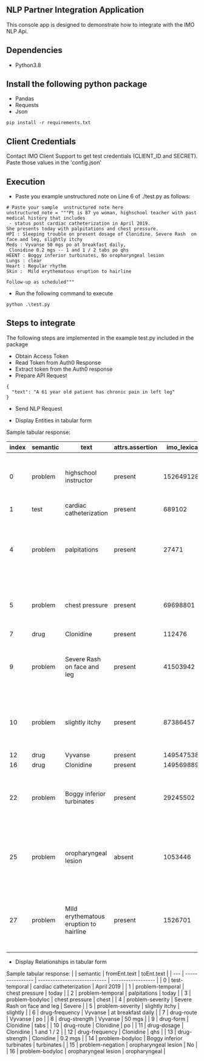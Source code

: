## NLP Partner Integration Application
This console app is designed to demonstrate how to integrate with the IMO NLP Api.

## Dependencies
- Python3.8

## Install the following python package
- Pandas
- Requests
- Json
```
pip install -r requirements.txt
```

## Client Credentials
Contact IMO Client Support to get test credentials (CLIENT_ID and SECRET). Paste those values in the 'config.json'
 
## Execution
- Paste you example unstructured note on Line 6 of ./test.py as follows:
  
```
# Paste your sample  unstructured note here
unstructured_note = """Pt is 87 yo woman, highschool teacher with past medical history that includes
 - status post cardiac catheterization in April 2019.
She presents today with palpitations and chest pressure.
HPI : Sleeping trouble on present dosage of Clonidine. Severe Rash  on face and leg, slightly itchy  
Meds : Vyvanse 50 mgs po at breakfast daily, 
 Clonidine 0.2 mgs -- 1 and 1 / 2 tabs po qhs 
HEENT : Boggy inferior turbinates, No oropharyngeal lesion 
Lungs : clear 
Heart : Regular rhythm 
Skin :  Mild erythematous eruption to hairline 

Follow-up as scheduled"""
```

- Run the following command to execute

```
python .\test.py
```

## Steps to integrate
The following steps are implemented in the example test.py included in the package

- Obtain Access Token
- Read Token from Auth0 Response
- Extract token from the Auth0 response
- Prepare API Request


```
{
  "text": "A 61 year old patient has chronic pain in left leg"
}
```
- Send NLP Request

- Display Entities in tabular form

Sample tabular response:

| index | semantic | text                                   | attrs.assertion | imo_lexical | icd10cm                                                                                             |
| ----- | -------- | -------------------------------------- | --------------- | ----------- | --------------------------------------------------------------------------------------------------- |
| 0     | problem  | highschool instructor                  | present         | 1526491289  | {'code': 'Y07.53', 'title': 'Teacher or instructor, perpetrator of maltreatment and neglect', 'm... |
| 1     | test     | cardiac catheterization                | present         | 689102      | NaN                                                                                                 |
| 4     | problem  | palpitations                           | present         | 27471       | {'code': 'R00.2', 'title': 'Palpitations', 'map_type': 'Preferred primary', 'code_metadata': {'c... |
| 5     | problem  | chest pressure                         | present         | 69698801    | {'code': 'R07.89', 'title': 'Other chest pain', 'map_type': 'Preferred primary', 'code_metadata'... |
| 7     | drug     | Clonidine                              | present         | 112476      | NaN                                                                                                 |
| 9     | problem  | Severe Rash  on face and leg           | present         | 41503942    | {'code': 'Z78.9', 'title': 'Other specified health status', 'map_type': 'Preferred primary', 'co... |
| 10    | problem  | slightly itchy                         | present         | 87386457    | {'code': 'Z74.09', 'title': 'Other reduced mobility', 'map_type': 'Preferred primary', 'code_met... |
| 12    | drug     | Vyvanse                                | present         | 1495475388  | NaN                                                                                                 |
| 16    | drug     | Clonidine                              | present         | 1495698898  | NaN                                                                                                 |
| 22    | problem  | Boggy inferior turbinates              | present         | 29245502    | {'code': 'C30.0', 'title': 'Malignant neoplasm of nasal cavity', 'map_type': 'Preferred primary'... |
| 25    | problem  | oropharyngeal lesion                   | absent          | 1053446     | {'code': 'J39.2', 'title': 'Other diseases of pharynx', 'map_type': 'Preferred primary', 'code_m... |
| 27    | problem  | Mild erythematous eruption to hairline | present         | 1526701     | {'code': 'L53.9', 'title': 'Erythematous condition, unspecified', 'map_type': 'Preferred primary... |

- Display Relationships in tabular form

Sample tabular response:
|     | semantic         | fromEnt.text                 | toEnt.text         |
| --- | ---------------- | ---------------------------- | ------------------ |
| 0   | test-temporal    | cardiac catheterization      | April 2019         |
| 1   | problem-temporal | chest pressure               | today              |
| 2   | problem-temporal | palpitations                 | today              |
| 3   | problem-bodyloc  | chest pressure               | chest              |
| 4   | problem-severity | Severe Rash  on face and leg | Severe             |
| 5   | problem-severity | slightly itchy               | slightly           |
| 6   | drug-frequency   | Vyvanse                      | at breakfast daily |
| 7   | drug-route       | Vyvanse                      | po                 |
| 8   | drug-strength    | Vyvanse                      | 50 mgs             |
| 9   | drug-form        | Clonidine                    | tabs               |
| 10  | drug-route       | Clonidine                    | po                 |
| 11  | drug-dosage      | Clonidine                    | 1 and 1 / 2        |
| 12  | drug-frequency   | Clonidine                    | qhs                |
| 13  | drug-strength    | Clonidine                    | 0.2 mgs            |
| 14  | problem-bodyloc  | Boggy inferior turbinates    | turbinates         |
| 15  | problem-negation | oropharyngeal lesion         | No                 |
| 16  | problem-bodyloc  | oropharyngeal lesion         | oropharyngeal      |

